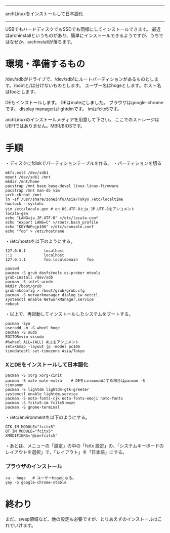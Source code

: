 


**************************************************


archLinuxをインストールして日本語化


**************************************************



USBでもハードディスクでもSSDでも同様にしてインストールできます。
最近はarchinstallというものがあり、簡単にインストールできるようですが、うちではなぜか、archinstallが落ちます。


# 環境・準備するもの

/dev/sdbがドライブで、/dev/sdb1にルートパーティションがあるものとします。/bootと/は分けないものとします。
ユーザー名はhogeとします。ホスト名はfooとします。

DEもインストールします。
DEはmateにしました。
ブラウザはgoogle-chromeです。
display managerはlightdmです。
imはfcitx5です。

archLinuxのインストールメディアを用意して下さい。
ここでのストレージはUEFIではありません。MBR/BIOSです。

# 手順

・ディスクにfdiskでパーティションテーブルを作る。
・パーティションを切る

```
mkfs.ext4 /dev/sdb1
mount /dev/sdb1 /mnt
mkdir /mnt/home
pacstrap /mnt base base-devel linux linux-firmware
pacstrap /mnt man-db vim
arch-chroot /mnt
ln -sf /usr/share/zoneinfo/Asia/Tokyo /etc/localtime
hwclock --systohc
vim /etc/locale.gen # en_US.UTF-8とja_JP.UTF-8をアンコメント
locale-gen
echo "LANG=ja_JP.UTF-8" >/etc/locale.conf
echo "export LANG=C" >/root/.bash_profile
echo "KEYMAP=jp106" >/etc/vconsole.conf
echo "foo" > /etc/hostname
```

・/etc/hostsを以下のようにする。

```
127.0.0.1        localhost
::1              localhost
127.0.1.1        foo.localdomain    foo
```

```
passwd
pacman -S grub dosfstools os-prober mtools
grub-install /dev/sdb
pacman -S intel-ucode
mkdir /boot/grub
grub-mkconfig > /boot/grub/grub.cfg
pacman -S networkmanager dialog iw netctl
systemctl enable NetworkManager.service
reboot
```

・以上で、再起動してインストールしたシステムをブートする。

```
pacman -Syu
useradd -m -G wheel hoge
pacman -S sudo
EDITOR=vim visudo 
#%wheel ALL=(ALL) ALLをアンコメント
setxkbmap -layout jp -model pc106
timedatectl set-timezone Asia/Tokyo
```

### XとDEをインストールして日本語化

```
pacman -S xorg xorg-xinit
pacman -S mate mate-extra    # DEをcinnamonにする場合はpacman -S cinnamon
pacman -S lightdm lightdm-gtk-greeter
systemctl enable lightdm.service
pacman -S noto-fonts-cjk noto-fonts-emoji noto-fonts
pacman -S fcitx5-im fcitx5-mozc
pacman -S gnome-terminal
```

・/etc/environmentを以下のようにする。

```
GTK_IM_MODULE="fcitx5"
QT_IM_MODULE="fcitx5"
XMODIFIERS='@im=fcitx5'
```
・あとは、メニューの「設定」の中の「fcitx 設定」の、「システムキーボードのレイアウトを選択」で、「レイアウト」を「日本語」にする。

### ブラウザのインストール

```
su - hoge   # ユーザーhogeになる。
yay -S google-chrome-stable
```

# 終わり

まだ、swap領域など、他の設定も必要ですが、とりあえずのインストールはこれでいけます。
